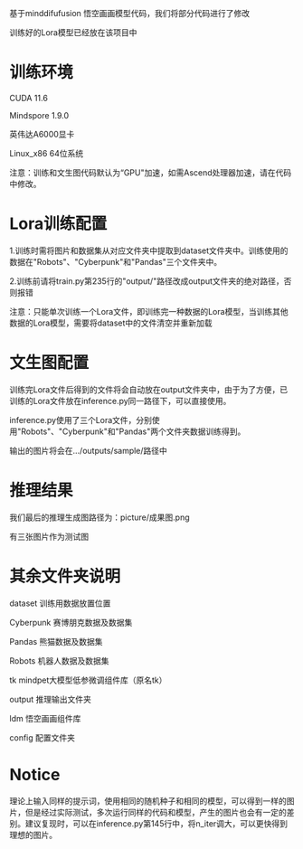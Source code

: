 基于minddifufusion 悟空画画模型代码，我们将部分代码进行了修改 

训练好的Lora模型已经放在该项目中

# 训练环境

CUDA 11.6

Mindspore 1.9.0

英伟达A6000显卡

Linux_x86 64位系统

注意：训练和文生图代码默认为“GPU"加速，如需Ascend处理器加速，请在代码中修改。

# Lora训练配置

1.训练时需将图片和数据集从对应文件夹中提取到dataset文件夹中。训练使用的数据在"Robots"、"Cyberpunk"和"Pandas"三个文件夹中。

2.训练前请将train.py第235行的"output/"路径改成output文件夹的绝对路径，否则报错

注意：只能单次训练一个Lora文件，即训练完一种数据的Lora模型，当训练其他数据的Lora模型，需要将dataset中的文件清空并重新加载

# 文生图配置

训练完Lora文件后得到的文件将会自动放在output文件夹中，由于为了方便，已训练的Lora文件放在inference.py同一路径下，可以直接使用。

inference.py使用了三个Lora文件，分别使用"Robots"、"Cyberpunk"和"Pandas"两个文件夹数据训练得到。

输出的图片将会在.../outputs/sample/路径中

# 推理结果

我们最后的推理生成图路径为：picture/成果图.png

有三张图片作为测试图

# 其余文件夹说明

dataset 训练用数据放置位置

Cyberpunk 赛博朋克数据及数据集

Pandas 熊猫数据及数据集

Robots 机器人数据及数据集

tk mindpet大模型低参微调组件库（原名tk）

output 推理输出文件夹

ldm 悟空画画组件库

config 配置文件夹

# Notice

理论上输入同样的提示词，使用相同的随机种子和相同的模型，可以得到一样的图片，但是经过实际测试，多次运行同样的代码和模型，产生的图片也会有一定的差别。建议复现时，可以在inference.py第145行中，将n_iter调大，可以更快得到理想的图片。